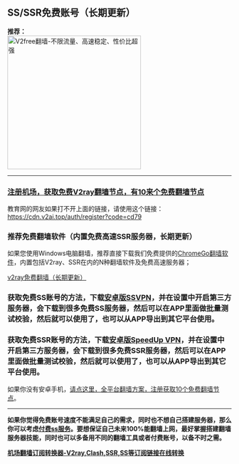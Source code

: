 ## SS/SSR免费账号（长期更新）

<b>推荐：</b><br>
<a href="https://github.com/vpn-wiki/fanqiang/wiki/V2ray%E6%9C%BA%E5%9C%BA"><img src="https://raw.githubusercontent.com/bannedbook/fanqiang/master/v2ss/images/v2free.jpg" height="300" alt="V2free翻墙-不限流量、高速稳定、性价比超强"></a>

***

### [注册机场，获取免费V2ray翻墙节点，有10来个免费翻墙节点](https://w1.v2ai.top/auth/register?code=cd79)

教育网的网友如果打不开上面的链接，请使用这个链接：
https://cdn.v2ai.top/auth/register?code=cd79  


### 推荐免费翻墙软件（内置免费高速SSR服务器，长期更新）

如果您使用Windows电脑翻墙，推荐直接下载我们免费提供的[ChromeGo翻墙软件](https://github.com/vpn-wiki/fanqiang/wiki/Chrome%E4%B8%80%E9%94%AE%E7%BF%BB%E5%A2%99%E5%8C%85)，内置包括V2ray、SSR在内的N种翻墙软件及免费高速服务器；

[v2ray免费翻墙（长期更新）](https://github.com/vpn-wiki/fanqiang/wiki/v2ray%E5%85%8D%E8%B4%B9%E8%B4%A6%E5%8F%B7)

### 获取免费SS账号的方法，下载[安卓版SSVPN](https://github.com/vpn-wiki/fanqiang/wiki/%E5%AE%89%E5%8D%93%E7%BF%BB%E5%A2%99%E8%BD%AF%E4%BB%B6#ssvpn)，并在设置中开启第三方服务器，会下载到很多免费SS服务器，然后可以在APP里面做批量测试校验，然后就可以使用了，也可以从APP导出到其它平台使用。

### 获取免费SSR账号的方法，下载[安卓版SpeedUp VPN](https://github.com/vpn-wiki/fanqiang/wiki/%E5%AE%89%E5%8D%93%E7%BF%BB%E5%A2%99%E8%BD%AF%E4%BB%B6#ssrvpn)，并在设置中开启第三方服务器，会下载到很多免费SSR服务器，然后可以在APP里面做批量测试校验，然后就可以使用了，也可以从APP导出到其它平台使用。

如果你没有安卓手机，[请点这里，全平台翻墙方案，注册获取10个免费翻墙节点](https://github.com/vpn-wiki/fanqiang/wiki/V2ray%E6%9C%BA%E5%9C%BA)。

***

**如果你觉得免费账号速度不能满足自己的需求，同时也不想自己搭建服务器，那么你可以考虑[付费ss服务](https://github.com/vpn-wiki/fanqiang/wiki/V2ray%E6%9C%BA%E5%9C%BA)。要想保证自己未来100%能翻墙上网，最好掌握搭建翻墙服务器技能，同时也可以多备用不同的翻墙工具或者付费账号，以备不时之需。**

**<a href="https://subconverter.speedupvpn.com/">机场翻墙订阅转换器-V2ray,Clash,SSR,SS等订阅链接在线转换</a>**


